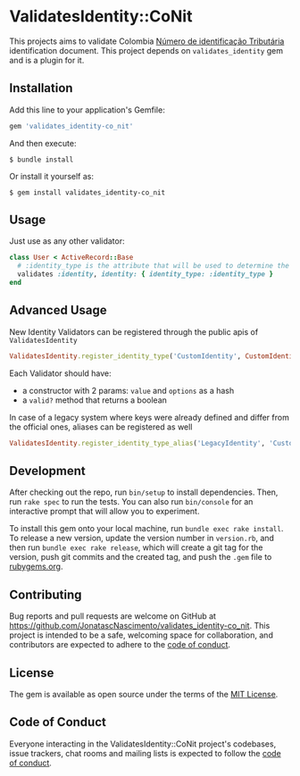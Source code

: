 # ValidatesIdentity::CoNit

This projects aims to validate Colombia [Número de identificação Tributária](https://es.wikipedia.org/wiki/N%C3%BAmero_de_Identificaci%C3%B3n_Tributaria) identification document.
This project depends on `validates_identity` gem and is a plugin for it.

## Installation

Add this line to your application's Gemfile:

```ruby
gem 'validates_identity-co_nit'
```

And then execute:

    $ bundle install

Or install it yourself as:

    $ gem install validates_identity-co_nit

## Usage

Just use as any other validator:

```ruby
class User < ActiveRecord::Base
  # :identity_type is the attribute that will be used to determine the identity type and is required
  validates :identity, identity: { identity_type: :identity_type }
end
```

## Advanced Usage

New Identity Validators can be registered through the public apis of `ValidatesIdentity`

```ruby
ValidatesIdentity.register_identity_type('CustomIdentity', CustomIdentityValidator)
```

Each Validator should have:

- a constructor with 2 params: `value` and `options` as a hash
- a `valid?` method that returns a boolean

In case of a legacy system where keys were already defined and differ from the official ones, aliases can be registered as well

```ruby
ValidatesIdentity.register_identity_type_alias('LegacyIdentity', 'CustomIdentity')
```

## Development

After checking out the repo, run `bin/setup` to install dependencies. Then, run `rake spec` to run the tests. You can also run `bin/console` for an interactive prompt that will allow you to experiment.

To install this gem onto your local machine, run `bundle exec rake install`. To release a new version, update the version number in `version.rb`, and then run `bundle exec rake release`, which will create a git tag for the version, push git commits and the created tag, and push the `.gem` file to [rubygems.org](https://rubygems.org).

## Contributing

Bug reports and pull requests are welcome on GitHub at https://github.com/JonatascNascimento/validates_identity-co_nit. This project is intended to be a safe, welcoming space for collaboration, and contributors are expected to adhere to the [code of conduct](https://github.com/JonatascNascimento/validates_identity-co_nit/blob/master/CODE_OF_CONDUCT.md).

## License

The gem is available as open source under the terms of the [MIT License](https://opensource.org/licenses/MIT).

## Code of Conduct

Everyone interacting in the ValidatesIdentity::CoNit project's codebases, issue trackers, chat rooms and mailing lists is expected to follow the [code of conduct](https://github.com/JonatascNascimento/validates_identity-co_nit/blob/master/CODE_OF_CONDUCT.md).
